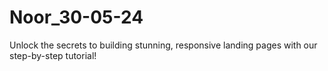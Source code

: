 # Noor_30-05-24
Unlock the secrets to building stunning, responsive landing pages with our step-by-step tutorial!
